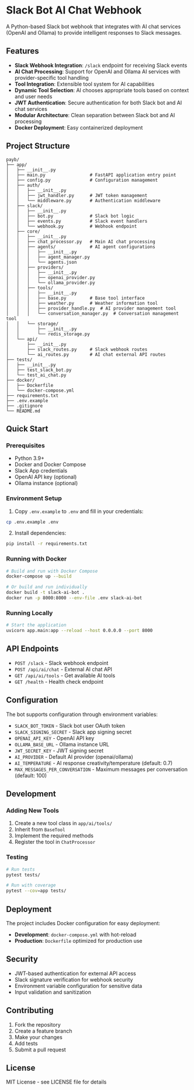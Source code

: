 # Slack Bot AI Chat Webhook

A Python-based Slack bot webhook that integrates with AI chat services (OpenAI and Ollama) to provide intelligent responses to Slack messages.

## Features

- **Slack Webhook Integration**: `/slack` endpoint for receiving Slack events
- **AI Chat Processing**: Support for OpenAI and Ollama AI services with provider-specific tool handling
- **Tool Integration**: Extensible tool system for AI capabilities
- **Dynamic Tool Selection**: AI chooses appropriate tools based on context and user needs
- **JWT Authentication**: Secure authentication for both Slack bot and AI chat services
- **Modular Architecture**: Clean separation between Slack bot and AI processing
- **Docker Deployment**: Easy containerized deployment

## Project Structure

```
payb/
├── app/
│   ├── __init__.py
│   ├── main.py                 # FastAPI application entry point
│   ├── config.py               # Configuration management
│   ├── auth/
│   │   ├── __init__.py
│   │   ├── jwt_handler.py      # JWT token management
│   │   └── middleware.py       # Authentication middleware
│   ├── slack/
│   │   ├── __init__.py
│   │   ├── bot.py              # Slack bot logic
│   │   ├── events.py           # Slack event handlers
│   │   └── webhook.py          # Webhook endpoint
│   ├── core/
│   │   ├── __init__.py
│   │   ├── chat_processor.py   # Main AI chat processing
│   │   ├── agents/             # AI agent configurations
│   │   │   ├── __init__.py
│   │   │   ├── agent_manager.py
│   │   │   └── agents.json
│   │   ├── providers/
│   │   │   ├── __init__.py
│   │   │   ├── openai_provider.py
│   │   │   └── ollama_provider.py
│   │   ├── tools/
│   │   │   ├── __init__.py
│   │   │   ├── base.py         # Base tool interface
│   │   │   ├── weather.py      # Weather information tool
│   │   │   ├── provider_handle.py  # AI provider management tool
│   │   │   └── conversation_manager.py  # Conversation management tool
│   │   └── storage/
│   │       ├── __init__.py
│   │       └── redis_storage.py
│   └── api/
│       ├── __init__.py
│       ├── slack_routes.py     # Slack webhook routes
│       └── ai_routes.py        # AI chat external API routes
├── tests/
│   ├── __init__.py
│   ├── test_slack_bot.py
│   └── test_ai_chat.py
├── docker/
│   ├── Dockerfile
│   └── docker-compose.yml
├── requirements.txt
├── .env.example
├── .gitignore
└── README.md
```

## Quick Start

### Prerequisites

- Python 3.9+
- Docker and Docker Compose
- Slack App credentials
- OpenAI API key (optional)
- Ollama instance (optional)

### Environment Setup

1. Copy `.env.example` to `.env` and fill in your credentials:
```bash
cp .env.example .env
```

2. Install dependencies:
```bash
pip install -r requirements.txt
```

### Running with Docker

```bash
# Build and run with Docker Compose
docker-compose up --build

# Or build and run individually
docker build -t slack-ai-bot .
docker run -p 8000:8000 --env-file .env slack-ai-bot
```

### Running Locally

```bash
# Start the application
uvicorn app.main:app --reload --host 0.0.0.0 --port 8000
```

## API Endpoints

- `POST /slack` - Slack webhook endpoint
- `POST /api/ai/chat` - External AI chat API
- `GET /api/ai/tools` - Get available AI tools
- `GET /health` - Health check endpoint

## Configuration

The bot supports configuration through environment variables:

- `SLACK_BOT_TOKEN` - Slack bot user OAuth token
- `SLACK_SIGNING_SECRET` - Slack app signing secret
- `OPENAI_API_KEY` - OpenAI API key
- `OLLAMA_BASE_URL` - Ollama instance URL
- `JWT_SECRET_KEY` - JWT signing secret
- `AI_PROVIDER` - Default AI provider (openai/ollama)
- `AI_TEMPERATURE` - AI response creativity/temperature (default: 0.7)
- `MAX_MESSAGES_PER_CONVERSATION` - Maximum messages per conversation (default: 100)

## Development

### Adding New Tools

1. Create a new tool class in `app/ai/tools/`
2. Inherit from `BaseTool`
3. Implement the required methods
4. Register the tool in `ChatProcessor`

### Testing

```bash
# Run tests
pytest tests/

# Run with coverage
pytest --cov=app tests/
```

## Deployment

The project includes Docker configuration for easy deployment:

- **Development**: `docker-compose.yml` with hot-reload
- **Production**: `Dockerfile` optimized for production use

## Security

- JWT-based authentication for external API access
- Slack signature verification for webhook security
- Environment variable configuration for sensitive data
- Input validation and sanitization

## Contributing

1. Fork the repository
2. Create a feature branch
3. Make your changes
4. Add tests
5. Submit a pull request

## License

MIT License - see LICENSE file for details
